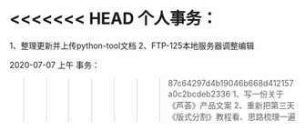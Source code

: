 <<<<<<< HEAD
个人事务：
=======
1、整理更新并上传python-tool文档
2、FTP-125本地服务器调整编辑

2020-07-07 上午
事务：
>>>>>>> 87c64297d4b19046b668d412157a0c2bcdeb2336
1、写一份关于《芦荟》产品文案
2、重新把第三天《版式分割》教程看、思路梳理一遍
<!--其它暂时未定-->
